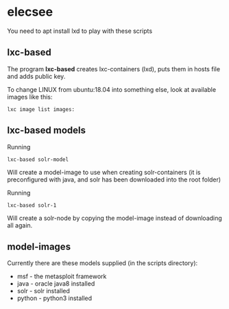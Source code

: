 # elecsee

You need to apt install lxd to play with these scripts

## lxc-based

The program **lxc-based** creates lxc-containers (lxd), puts them in hosts file and adds public key.

To change LINUX from ubuntu:18.04 into something else, look at available images like this: 

    lxc image list images:


## lxc-based models

Running 

    lxc-based solr-model

Will create a model-image to use when creating solr-containers (it is preconfigured with java, and solr has been downloaded into the root folder)

Running 

    lxc-based solr-1

Will create a solr-node by copying the model-image instead of downloading all again.

## model-images

Currently there are these models supplied (in the scripts directory):

* msf - the metasploit framework
* java - oracle java8 installed
* solr - solr installed
* python - python3 installed 
